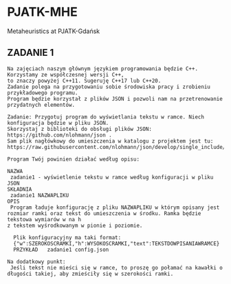 # PJATK-MHE
Metaheuristics at PJATK-Gdańsk

## ZADANIE 1
    Na zajęciach naszym głównym językiem programowania będzie C++. Korzystamy ze współczesnej wersji C++,
    to znaczy powyżej C++11. Sugeruję C++17 lub C++20.    
    Zadanie polega na przygotowaniu sobie środowiska pracy i zrobieniu przykładowego programu. 
    Program będzie korzystał z plików JSON i pozwoli nam na przetrenowanie  przydatnych elementów.
 
    Zadanie: Przygotuj program do wyświetlania tekstu w ramce. Niech konfiguracja będzie w pliku JSON.
    Skorzystaj z biblioteki do obsługi plików JSON:    https://github.com/nlohmann/json .
    Sam plik nagłówkowy do umieszczenia w katalogu z projektem jest tu: 
    https://raw.githubusercontent.com/nlohmann/json/develop/single_include/nlohmann/json.hpp
 
    Program Twój powinien działać według opisu:

    NAZWA
     zadanie1 - wyświetlenie tekstu w ramce według konfiguracji w pliku JSON
    SKŁADNIA
     zadanie1 NAZWAPLIKU
    OPIS
     Program ładuje konfigurację z pliku NAZWAPLIKU w którym opisany jest
    rozmiar ramki oraz tekst do umieszczenia w środku. Ramka będzie tekstowa wymiarów w na h
    z tekstem wyśrodkowanym w pionie i poziomie.
    
      Plik konfiguracyjny ma taki format: 
      {"w":SZEROKOSCRAMKI,"h":WYSOKOSCRAMKI,"text":TEKSTDOWPISANIAWRAMCE}
      PRZYKŁAD   zadanie1 config.json
    
    Na dodatkowy punkt:
     Jeśli tekst nie mieści się w ramce, to proszę go połamać na kawałki o długości takiej, aby zmieściły się w szerokości ramki.
  
